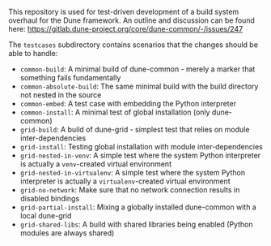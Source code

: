 This repository is used for test-driven development of a build system overhaul for the Dune framework.
An outline and discussion can be found here: https://gitlab.dune-project.org/core/dune-common/-/issues/247

The `testcases` subdirectory contains scenarios that the changes should be able to handle:

* `common-build`: A minimal build of dune-common - merely a marker that something fails fundamentally
* `common-absolute-build`: The same minimal build with the build directory not nested in the source
* `common-embed`: A test case with embedding the Python interpreter
* `common-install`: A minimal test of global installation (only dune-common)
* `grid-build`: A build of dune-grid - simplest test that relies on module inter-dependencies
* `grid-install`: Testing global installation with module inter-dependencies
* `grid-nested-in-venv`: A simple test where the system Python interpreter is actually a `venv`-created virtual environment
* `grid-nested-in-virtualenv`: A simple test where the system Python interpreter is actually a `virtualenv`-created virtual environment
* `grid-no-network`: Make sure that no network connection results in disabled bindings
* `grid-partial-install`: Mixing a globally installed dune-common with a local dune-grid
* `grid-shared-libs`: A build with shared libraries being enabled (Python modules are always shared)
